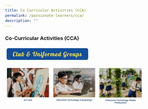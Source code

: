 ```yaml
---
title: Co Curricular Activities (CCA)
permalink: /passionate-learners/cca/
description: ""
---
```

### **Co-Curricular Activities (CCA)**

<img src="/images/cca1.jpg" style="width:55%">

<p><a href="https://www.ezhishi.net/CKPSebook2022/">
<img src="/images/cca4.jpg" style="width:30%" align=left>
</a></p>

<p><a href="https://www.ezhishi.net/CKPSebook2022/">
<img src="/images/cca5.jpg" style="width:30%" align=left>
</a></p>

<p><a href="https://www.ezhishi.net/CKPSebook2022/">
<img src="/images/cca6.jpg" style="width:30%" align=left>
</a></p>
